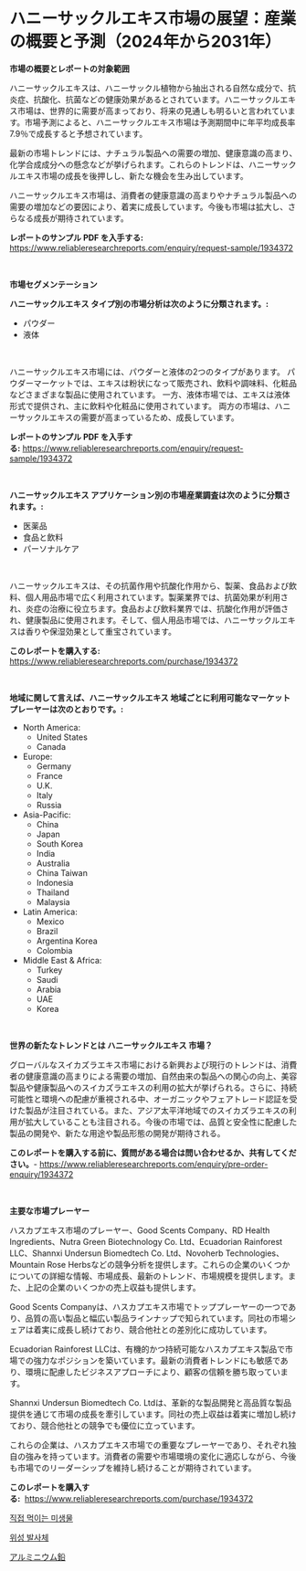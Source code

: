 <p><h1>ハニーサックルエキス市場の展望：産業の概要と予測（2024年から2031年）</h1></p><p><strong>市場の概要とレポートの対象範囲</strong></p>
<p><p>ハニーサックルエキスは、ハニーサックル植物から抽出される自然な成分で、抗炎症、抗酸化、抗菌などの健康効果があるとされています。ハニーサックルエキス市場は、世界的に需要が高まっており、将来の見通しも明るいと言われています。市場予測によると、ハニーサックルエキス市場は予測期間中に年平均成長率7.9％で成長すると予想されています。</p><p>最新の市場トレンドには、ナチュラル製品への需要の増加、健康意識の高まり、化学合成成分への懸念などが挙げられます。これらのトレンドは、ハニーサックルエキス市場の成長を後押しし、新たな機会を生み出しています。</p><p>ハニーサックルエキス市場は、消費者の健康意識の高まりやナチュラル製品への需要の増加などの要因により、着実に成長しています。今後も市場は拡大し、さらなる成長が期待されています。</p></p>
<p><strong>レポートのサンプル PDF を入手する:</strong> <a href="https://www.reliableresearchreports.com/enquiry/request-sample/1934372">https://www.reliableresearchreports.com/enquiry/request-sample/1934372</a></p>
<p>&nbsp;</p>
<p><strong>市場セグメンテーション</strong></p>
<p><strong>ハニーサックルエキス タイプ別の市場分析は次のように分類されます。:</strong></p>
<p><ul><li>パウダー</li><li>液体</li></ul></p>
<p>&nbsp;</p>
<p><p>ハニーサックルエキス市場には、パウダーと液体の2つのタイプがあります。 パウダーマーケットでは、エキスは粉状になって販売され、飲料や調味料、化粧品などさまざまな製品に使用されています。 一方、液体市場では、エキスは液体形式で提供され、主に飲料や化粧品に使用されています。 両方の市場は、ハニーサックルエキスの需要が高まっているため、成長しています。</p></p>
<p><strong>レポートのサンプル PDF を入手する:</strong>&nbsp;<a href="https://www.reliableresearchreports.com/enquiry/request-sample/1934372">https://www.reliableresearchreports.com/enquiry/request-sample/1934372</a></p>
<p>&nbsp;</p>
<p><strong> ハニーサックルエキス アプリケーション別の市場産業調査は次のように分類されます。:</strong></p>
<p><ul><li>医薬品</li><li>食品と飲料</li><li>パーソナルケア</li></ul></p>
<p>&nbsp;</p>
<p><p>ハニーサックルエキスは、その抗菌作用や抗酸化作用から、製薬、食品および飲料、個人用品市場で広く利用されています。製薬業界では、抗菌効果が利用され、炎症の治療に役立ちます。食品および飲料業界では、抗酸化作用が評価され、健康製品に使用されます。そして、個人用品市場では、ハニーサックルエキスは香りや保湿効果として重宝されています。</p></p>
<p><strong>このレポートを購入する:</strong>&nbsp; <a href="https://www.reliableresearchreports.com/purchase/1934372">https://www.reliableresearchreports.com/purchase/1934372</a></p>
<p>&nbsp;</p>
<p><strong>地域に関して言えば、ハニーサックルエキス 地域ごとに利用可能なマーケットプレーヤーは次のとおりです。:</strong></p>
<p><ul>
    <li>
        North America:
        <ul>
            <li>United States</li>
            <li>Canada</li>
        </ul>
    </li>
    <li>
        Europe:
        <ul>
            <li>Germany</li>
            <li>France</li>
            <li>U.K.</li>
            <li>Italy</li>
            <li>Russia</li>
        </ul>
    </li>
    <li>
        Asia-Pacific:
        <ul>
            <li>China</li>
            <li>Japan</li>
            <li>South Korea</li>
            <li>India</li>
            <li>Australia</li>
            <li>China Taiwan</li>
            <li>Indonesia</li>
            <li>Thailand</li>
            <li>Malaysia</li>
        </ul>
    </li>
    <li>
        Latin America:
        <ul>
            <li>Mexico</li>
            <li>Brazil</li>
            <li>Argentina Korea</li>
            <li>Colombia</li>
        </ul>
    </li>
    <li>
        Middle East & Africa:
        <ul>
            <li>Turkey</li>
            <li>Saudi</li>
            <li>Arabia</li>
            <li>UAE</li>
            <li>Korea</li>
        </ul>
    </li>
    </ul></p>
<p>&nbsp;</p>
<p><strong>世界の新たなトレンドとは ハニーサックルエキス 市場？</strong></p>
<p><p>グローバルなスイカズラエキス市場における新興および現行のトレンドは、消費者の健康意識の高まりによる需要の増加、自然由来の製品への関心の向上、美容製品や健康製品へのスイカズラエキスの利用の拡大が挙げられる。さらに、持続可能性と環境への配慮が重視される中、オーガニックやフェアトレード認証を受けた製品が注目されている。また、アジア太平洋地域でのスイカズラエキスの利用が拡大していることも注目される。今後の市場では、品質と安全性に配慮した製品の開発や、新たな用途や製品形態の開発が期待される。</p></p>
<p><strong>このレポートを購入する前に、質問がある場合は問い合わせるか、共有してください。</strong>- <a href="https://www.reliableresearchreports.com/enquiry/pre-order-enquiry/1934372">https://www.reliableresearchreports.com/enquiry/pre-order-enquiry/1934372</a></p>
<p>&nbsp;</p>
<p><strong>主要な市場プレーヤー</strong></p>
<p><p>ハスカプエキス市場のプレーヤー、Good Scents Company、RD Health Ingredients、Nutra Green Biotechnology Co. Ltd、Ecuadorian Rainforest LLC、Shannxi Undersun Biomedtech Co. Ltd、Novoherb Technologies、Mountain Rose Herbsなどの競争分析を提供します。これらの企業のいくつかについての詳細な情報、市場成長、最新のトレンド、市場規模を提供します。また、上記の企業のいくつかの売上収益も提供します。</p><p>Good Scents Companyは、ハスカプエキス市場でトッププレーヤーの一つであり、品質の高い製品と幅広い製品ラインナップで知られています。同社の市場シェアは着実に成長し続けており、競合他社との差別化に成功しています。</p><p>Ecuadorian Rainforest LLCは、有機的かつ持続可能なハスカプエキス製品で市場での強力なポジションを築いています。最新の消費者トレンドにも敏感であり、環境に配慮したビジネスアプローチにより、顧客の信頼を勝ち取っています。</p><p>Shannxi Undersun Biomedtech Co. Ltdは、革新的な製品開発と高品質な製品提供を通じて市場の成長を牽引しています。同社の売上収益は着実に増加し続けており、競合他社との競争でも優位に立っています。</p><p>これらの企業は、ハスカプエキス市場での重要なプレーヤーであり、それぞれ独自の強みを持っています。消費者の需要や市場環境の変化に適応しながら、今後も市場でのリーダーシップを維持し続けることが期待されています。</p></p>
<p><strong>このレポートを購入する:</strong>&nbsp;&nbsp;<a href="https://www.reliableresearchreports.com/purchase/1934372">https://www.reliableresearchreports.com/purchase/1934372</a></p>
<p><p><a href="https://medium.com/@goonfghyt6587/%EC%A7%81%EC%A0%91-%EA%B3%B5%EA%B8%89%EB%90%98%EB%8A%94-%EB%AF%B8%EC%83%9D%EB%AC%BC-%EC%8B%9C%EC%9E%A5-%EC%8B%9C%EC%9E%A5-cagr-%EC%8B%9C%EC%9E%A5-%EB%8F%99%ED%96%A5-%EB%B0%8F-%EC%84%B1%EC%9E%A5-%EC%A0%84%EB%9E%B5%EC%97%90-%EB%8C%80%ED%95%9C-%ED%86%B5%EC%B0%B0%EB%A0%A5-f84eaa0f8a77">직접 먹이는 미생물</a></p><p><a href="https://github.com/KellyLyncyh543964/Market-Research-Report-List-1/blob/main/14165996006.md">위성 발사체</a></p><p><a href="https://medium.com/@frankfurter35566/%E3%82%A2%E3%83%AB%E3%83%9F%E3%83%8B%E3%82%A6%E3%83%A0%E3%83%AA%E3%83%BC%E3%83%89%E5%B8%82%E5%A0%B4%E3%81%AE%E5%88%86%E6%9E%90-%E3%82%B0%E3%83%AD%E3%83%BC%E3%83%90%E3%83%AB%E7%94%A3%E6%A5%AD%E3%81%AE%E5%B1%95%E6%9C%9B%E3%81%A8%E4%BA%88%E6%B8%AC-2024%E5%B9%B4%E3%81%8B%E3%82%892031%E5%B9%B4%E3%81%BE%E3%81%A7-24a0f00a9850">アルミニウム鉛</a></p></p>